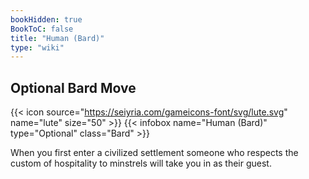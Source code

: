 ```yaml
---
bookHidden: true
BookToC: false
title: "Human (Bard)"
type: "wiki"
---
```

## Optional Bard Move
{{< icon source="https://seiyria.com/gameicons-font/svg/lute.svg" name="lute" size="50" >}}
{{< infobox name="Human (Bard)" type="Optional" class="Bard" >}}

When you first enter a civilized settlement someone who respects the custom of hospitality to minstrels will take you in as their guest.